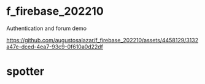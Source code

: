 # f_firebase_202210

Authentication and forum demo   

https://github.com/augustosalazar/f_firebase_202210/assets/4458129/3132a47e-dced-4ea7-93c9-0f610a0d22df

# spotter
